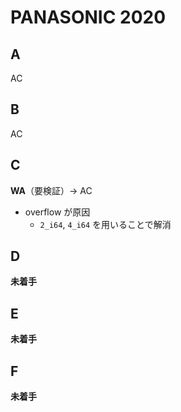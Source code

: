 #   PANASONIC 2020

##  A

AC

##  B

AC

##  C

**WA**（要検証）→ AC

*   overflow が原因
    *   `2_i64`, `4_i64` を用いることで解消

##  D

**未着手**

##  E

**未着手**

##  F

**未着手**

